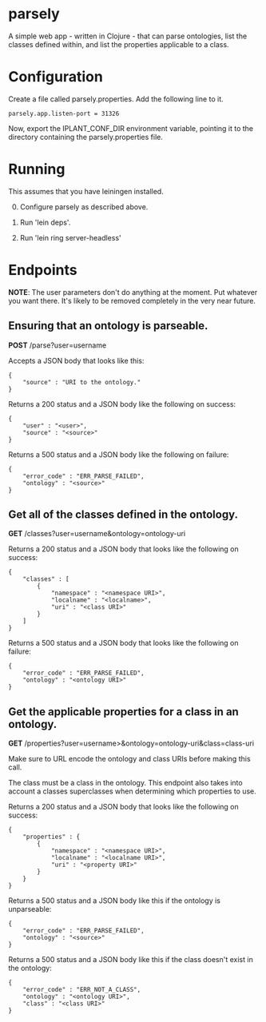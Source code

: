 # parsely

A simple web app - written in Clojure - that can parse ontologies, list the classes defined within, and list the properties applicable to  a class.

# Configuration

Create a file called parsely.properties. Add the following line to it.

    parsely.app.listen-port = 31326

Now, export the IPLANT_CONF_DIR environment variable, pointing it to the directory containing the parsely.properties file.

# Running

This assumes that you have leiningen installed.

0. Configure parsely as described above.

1. Run 'lein deps'.

2. Run 'lein ring server-headless'

# Endpoints

__NOTE__: The user parameters don't do anything at the moment. Put whatever you want there. It's likely to be removed completely in the very near future.

## Ensuring that an ontology is parseable.

__POST__ /parse?user=username

Accepts a JSON body that looks like this:

    {
        "source" : "URI to the ontology."
    }

Returns a 200 status and a JSON body like the following on success:

    {
        "user" : "<user>",
        "source" : "<source>"
    }

Returns a 500 status and a JSON body like the following on failure:

    {
        "error_code" : "ERR_PARSE_FAILED",
        "ontology" : "<source>"
    }

## Get all of the classes defined in the ontology.

__GET__ /classes?user=username&ontology=ontology-uri

Returns a 200 status and a JSON body that looks like the following on success:

    {
        "classes" : [
            {
                "namespace" : "<namespace URI>",
                "localname" : "<localname>",
                "uri" : "<class URI>"
            }
        ]
    }

Returns a 500 status and a JSON body that looks like the following on failure:

    {
        "error_code" : "ERR_PARSE_FAILED",
        "ontology" : "<ontology URI>"
    }

## Get the applicable properties for a class in an ontology.

__GET__ /properties?user=username>&ontology=ontology-uri&class=class-uri

Make sure to URL encode the ontology and class URIs before making this call.

The class must be a class in the ontology. This endpoint also takes into account a classes superclasses when determining which properties to use.

Returns a 200 status and a JSON body that looks like the following on success:

    {
        "properties" : {
            {
                "namespace" : "<namespace URI>",
                "localname" : "<localname URI>",
                "uri" : "<property URI>"
            }
        }
    }

Returns a 500 status and a JSON body like this if the ontology is unparseable:

    {
        "error_code" : "ERR_PARSE_FAILED",
        "ontology" : "<source>"
    }

Returns a 500 status and a JSON body like this if the class doesn't exist in the ontology:

    {
        "error_code" : "ERR_NOT_A_CLASS",
        "ontology" : "<ontology URI>",
        "class" : "<class URI>"
    }
